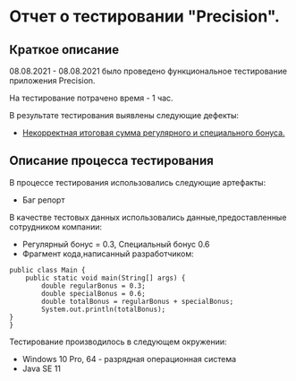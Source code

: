 # Отчет о тестировании "Precision".

## Краткое описание

08.08.2021 - 08.08.2021 было проведено функциональное тестирование приложения Precision.

На тестирование потрачено время - 1 час.

В результате тестирования выявлены следующие дефекты:
* [Некорректная итоговая сумма регулярного и специального бонуса.](https://github.com/DariaErmakova21/Homework1.2Work2/issues/1)

## Описание процесса тестирования

В процессе тестирования использовались следующие артефакты:
* Баг репорт 

В качестве тестовых данных использовались данные,предоставленные сотрудником компании:
* Регулярный бонус = 0.3, Специальный бонус 0.6
* Фрагмент кода,написанный разработчиком:

````
public class Main {
    public static void main(String[] args) {
        double regularBonus = 0.3;
        double specialBonus = 0.6;
        double totalBonus = regularBonus + specialBonus;
        System.out.println(totalBonus);
}
}
````
Тестирование производилось в следующем окружении:
* Windows 10 Pro, 64 - разрядная операционная система
* Java SE 11

